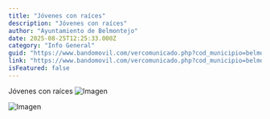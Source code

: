 ```yaml
---
title: "Jóvenes con raíces"
description: "Jóvenes con raíces"
author: "Ayuntamiento de Belmontejo"
date: 2025-08-25T12:25:33.000Z
category: "Info General"
guid: "https://www.bandomovil.com/vercomunicado.php?cod_municipio=belmontejo&amp;id=1400921"
link: "https://www.bandomovil.com/vercomunicado.php?cod_municipio=belmontejo&amp;id=1400921"
isFeatured: false
---
```


Jóvenes con raíces
 ![Imagen](https://www.bandomovil.com/userFiles/Y1/Y1TotImagendeWhatsApp2025-08-25alas14.23.15_33e12fa9.jpg)

 ![Imagen](https://www.bandomovil.com/userFiles/gq/gqcokImagendeWhatsApp2025-08-25alas14.23.01_67b28c5c.jpg)